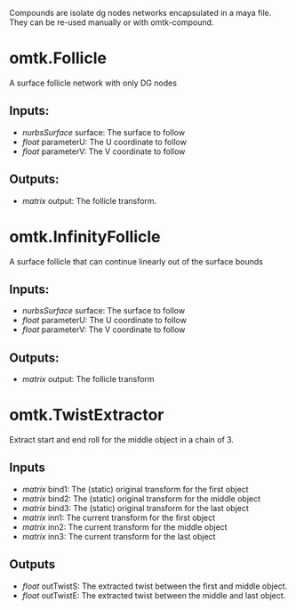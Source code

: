 Compounds are isolate dg nodes networks encapsulated in a maya file.
They can be re-used manually or with omtk-compound.

# omtk.Follicle

A surface follicle network with only DG nodes

## Inputs:
* _nurbsSurface_ surface: The surface to follow
* _float_ parameterU: The U coordinate to follow
* _float_ parameterV: The V coordinate to follow

## Outputs:
* _matrix_ output: The follicle transform.

# omtk.InfinityFollicle

A surface follicle that can continue linearly out of the surface bounds

## Inputs:
* _nurbsSurface_ surface: The surface to follow
* _float_ parameterU: The U coordinate to follow
* _float_ parameterV: The V coordinate to follow

## Outputs:
* _matrix_ output: The follicle transform

# omtk.TwistExtractor

Extract start and end roll for the middle object in a chain of 3.

## Inputs
* _matrix_ bind1: The (static) original transform for the first object
* _matrix_ bind2: The (static) original transform for the middle object
* _matrix_ bind3: The (static) original transform for the last object
* _matrix_ inn1: The current transform for the first object
* _matrix_ inn2: The current transform for the middle object
* _matrix_ inn3: The current transform for the last object

## Outputs
* _float_ outTwistS: The extracted twist between the first and middle object.
* _float_ outTwistE: The extracted twist between the middle and last object.
